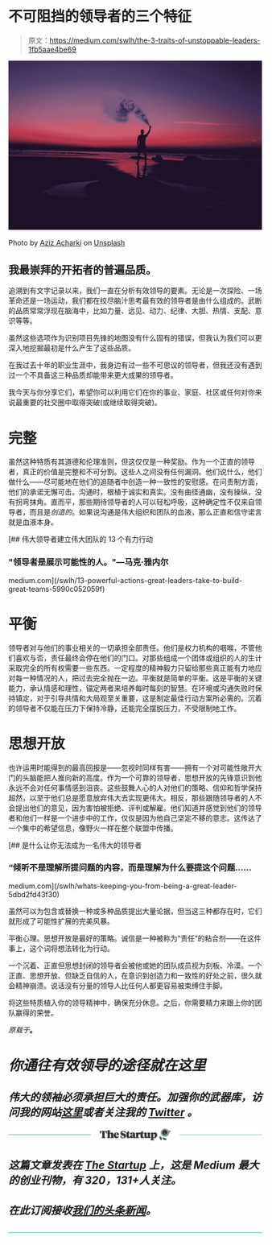 # 不可阻挡的领导者的三个特征

> 原文：<https://medium.com/swlh/the-3-traits-of-unstoppable-leaders-1fb5aae4be69>

![](img/283a73c1287601353ecdc38c6dc244d1.png)

Photo by [Aziz Acharki](https://unsplash.com/@acharki95?utm_source=medium&utm_medium=referral) on [Unsplash](https://unsplash.com?utm_source=medium&utm_medium=referral)

## 我最崇拜的开拓者的普遍品质。

追溯到有文字记录以来，我们一直在分析有效领导的要素。无论是一次探险、一场革命还是一场运动，我们都在绞尽脑汁思考最有效的领导者是由什么组成的。武断的品质常常浮现在脑海中，比如力量、远见、动力、纪律、大胆、热情、支配、意识等等。

虽然这些选项作为识别项目先锋的地图没有什么固有的错误，但我认为我们可以更深入地挖掘最初是什么产生了这些品质。

在我过去十年的职业生涯中，我身边有过一些不可思议的领导者，但我还没有遇到过一个不具备这三种品质却能带来更大成果的领导者。

我今天与你分享它们，希望你可以利用它们在你的事业、家庭、社区或任何对你来说最重要的社交圈中取得突破(或继续取得突破)。

# 完整

虽然这种特质有其道德和伦理准则，但这仅仅是一种奖励。作为一个正直的领导者，真正的价值是完整和不可分割。这些人之间没有任何漏洞。他们说什么，他们做什么——尽可能地在他们的追随者中创造一种一致性的安慰感。在问责制方面，他们的承诺无懈可击。沟通时，根植于诚实和真实。没有曲径通幽，没有操纵，没有拐弯抹角。直而平，那些期待领导者的人可以轻松呼吸，这种确定性不仅来自领导者，而且是*创造的*。如果说沟通是伟大组织和团队的血液，那么正直和信守诺言就是血液本身。

[](/swlh/13-powerful-actions-great-leaders-take-to-build-great-teams-5990c052059f) [## 伟大领导者建立伟大团队的 13 个有力行动

### "领导者是展示可能性的人。"—马克·雅内尔

medium.com](/swlh/13-powerful-actions-great-leaders-take-to-build-great-teams-5990c052059f) 

# 平衡

领导者对与他们的事业相关的一切承担全部责任。他们是权力机构的咽喉，不管他们喜欢与否，责任最终会停在他们的门口。对那些组成一个团体或组织的人的生计采取完全的所有权需要一些东西。一定程度的精神毅力只留给那些真正能有力地应对每一种情况的人，把过去完全抛在一边。平衡就是简单的平衡。这是平衡的关键能力，承认情感和理性，锚定两者来培养每时每刻的智慧。在环境或沟通失败时保持镇定，对于引导共情和大局观至关重要，这是制定最佳行动方案所必需的。沉着的领导者不仅能在压力下保持冷静，还能完全摆脱压力，不受限制地工作。

# 思想开放

也许运用时能得到的最高回报是——忽视时同样有害——拥有一个对可能性敞开大门的头脑能把人推向新的高度。作为一个可靠的领导者，思想开放的先锋意识到他永远不会对任何事情感到沮丧。这些鼓舞人心的人对他们的策略、信仰和哲学保持超然，以至于他们总是愿意放弃伟大去实现更伟大。相反，那些跟随领导者的人不会提出他们的意见，因为害怕被拒绝、评判或解雇。他们知道并感觉到他们的领导者和他们一样是一个进步中的工作，仅仅是因为他自己坚定不移的意志。这传达了一个集中的希望信息，像野火一样在整个联盟中传播。

[](/swlh/whats-keeping-you-from-being-a-great-leader-5dbd2fd43f30) [## 是什么让你无法成为一名伟大的领导者

### “倾听不是理解所提问题的内容，而是理解为什么要提这个问题……

medium.com](/swlh/whats-keeping-you-from-being-a-great-leader-5dbd2fd43f30) 

虽然可以为包含或替换一种或多种品质提出大量论据，但当这三种都存在时，它们就形成了可能性扩展的完美风暴。

平衡心理。思想开放是最好的策略。诚信是一种被称为“责任”的粘合剂——在这件事上，这个词将想法转化为行动。

一个沉着、正直但思想封闭的领导者会被他或她的团队成员视为刻板、冷漠。一个正直、思想开放、但缺乏自信的人，在意识到创造力和一致性的好处之前，很久就会精神崩溃。说话没有分量的领导人比任何人都更容易被束缚住手脚。

将这些特质植入你的领导精神中，确保充分休息。之后，你需要精力来跟上你的团队赢得的荣誉。

*原载于*[](https://blog.iamabrand.co/the-3-traits-of-unstoppable-leaders/)**。**

# *你通往有效领导的途径就在这里*

## *伟大的领袖必须承担巨大的责任。加强你的武器库，访问我的网站[这里](http://www.danieljwhalen.com)或者关注我的 [Twitter](https://mobile.twitter.com/DanielJWhalen) 。*

*[![](img/308a8d84fb9b2fab43d66c117fcc4bb4.png)](https://medium.com/swlh)*

## *这篇文章发表在 [The Startup](https://medium.com/swlh) 上，这是 Medium 最大的创业刊物，有 320，131+人关注。*

## *在此订阅接收[我们的头条新闻](http://growthsupply.com/the-startup-newsletter/)。*

*[![](img/b0164736ea17a63403e660de5dedf91a.png)](https://medium.com/swlh)*